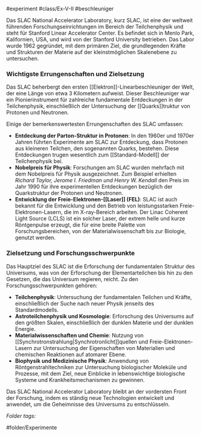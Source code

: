 #experiment #class/Ex-V-II #beschleuniger 

Das SLAC National Accelerator Laboratory, kurz SLAC, ist eine der weltweit führenden Forschungseinrichtungen im Bereich der Teilchenphysik und steht für Stanford Linear Accelerator Center. Es befindet sich in Menlo Park, Kalifornien, USA, und wird von der Stanford University betrieben. Das Labor wurde 1962 gegründet, mit dem primären Ziel, die grundlegenden Kräfte und Strukturen der Materie auf der kleinstmöglichen Skalenebene zu untersuchen.

### Wichtigste Errungenschaften und Zielsetzung

Das SLAC beherbergt den ersten [[Elektron]]-Linearbeschleuniger der Welt, der eine Länge von etwa 3 Kilometern aufweist. Dieser Beschleuniger war ein Pionierinstrument für zahlreiche fundamentale Entdeckungen in der Teilchenphysik, einschließlich der Untersuchung der [[Quarks]]truktur von Protonen und Neutronen.

Einige der bemerkenswertesten Errungenschaften des SLAC umfassen:

- **Entdeckung der Parton-Struktur in Protonen**: In den 1960er und 1970er Jahren führten Experimente am SLAC zur Entdeckung, dass Protonen aus kleineren Teilchen, den sogenannten Quarks, bestehen. Diese Entdeckungen trugen wesentlich zum [[Standard-Modell]] der Teilchenphysik bei.
- **Nobelpreis für Physik**: Forschungen am SLAC wurden mehrfach mit dem Nobelpreis für Physik ausgezeichnet. Zum Beispiel erhielten *Richard Taylor, Jerome I. Friedman und Henry W. Kendall* den Preis im Jahr 1990 für ihre experimentellen Entdeckungen bezüglich der Quarkstruktur der Protonen und Neutronen.
- **Entwicklung der Freie-Elektronen-[[Laser]] (FEL)**: SLAC ist auch bekannt für die Entwicklung und den Betrieb von leistungsstarken Freie-Elektronen-Lasern, die im X-ray-Bereich arbeiten. Der Linac Coherent Light Source (LCLS) ist ein solcher Laser, der extrem helle und kurze Röntgenpulse erzeugt, die für eine breite Palette von Forschungsbereichen, von der Materialwissenschaft bis zur Biologie, genutzt werden.

### Zielsetzung und Forschungsschwerpunkte

Das Hauptziel des SLAC ist die Erforschung der fundamentalen Struktur des Universums, was von der Erforschung der Elementarteilchen bis hin zu den Gesetzen, die das Universum regieren, reicht. Zu den Forschungsschwerpunkten gehören:

- **Teilchenphysik**: Untersuchung der fundamentalen Teilchen und Kräfte, einschließlich der Suche nach neuer Physik jenseits des Standardmodells.
- **Astroteilchenphysik und Kosmologie**: Erforschung des Universums auf den größten Skalen, einschließlich der dunklen Materie und der dunklen Energie.
- **Materialwissenschaften und Chemie**: Nutzung von [[Synchrotronstrahlung|Synchrotronlicht]]quellen und Freie-Elektronen-Lasern zur Untersuchung der Eigenschaften von Materialien und chemischen Reaktionen auf atomarer Ebene.
- **Biophysik und Medizinische Physik**: Anwendung von Röntgenstrahltechniken zur Untersuchung biologischer Moleküle und Prozesse, mit dem Ziel, neue Einblicke in lebenswichtige biologische Systeme und Krankheitsmechanismen zu gewinnen.

Das SLAC National Accelerator Laboratory bleibt an der vordersten Front der Forschung, indem es ständig neue Technologien entwickelt und anwendet, um die Geheimnisse des Universums zu entschlüsseln.


 *Folder tags:*

#folder/Experimente